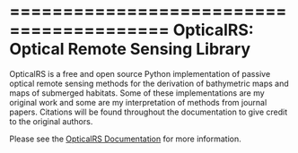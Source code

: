 =========================================
OpticalRS: Optical Remote Sensing Library
=========================================

OpticalRS is a free and open source Python implementation of passive optical remote sensing methods for the derivation of bathymetric maps and maps of submerged habitats. Some of these implementations are my original work and some are my interpretation of methods from journal papers. Citations will be found throughout the documentation to give credit to the original authors.

Please see the [OpticalRS Documentation](http://jkibele.github.io/OpticalRS/) for more information.